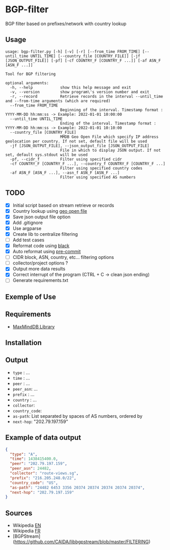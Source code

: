 # BGP-filter

BGP filter based on prefixes/network with country lookup

## Usage

~~~~shell
usage: bgp-filter.py [-h] [-v] [-r] [--from_time FROM_TIME] [--until_time UNTIL_TIME] [--country_file [COUNTRY_FILE]] [-jf [JSON_OUTPUT_FILE]] [-pf] [-cf COUNTRY_F [COUNTRY_F ...]] [-af ASN_F [ASN_F ...]]

Tool for BGP filtering

optional arguments:
  -h, --help            show this help message and exit
  -v, --version         show program\'s version number and exit
  -r, --record          Retrieve records in the interval --until_time and --from-time arguments (which are required)
  --from_time FROM_TIME
                        Beginning of the interval. Timestamp format : YYYY-MM-DD hh:mm:ss -> Example: 2022-01-01 10:00:00
  --until_time UNTIL_TIME
                        Ending of the interval. Timestamp format : YYYY-MM-DD hh:mm:ss -> Example: 2022-01-01 10:10:00
  --country_file [COUNTRY_FILE]
                        MMDB Geo Open File which specify IP address geolocation per country. If not set, default file will be used
  -jf [JSON_OUTPUT_FILE], --json_output_file [JSON_OUTPUT_FILE]
                        File in which to display JSON output. If not set, default sys.stdout will be used
  -pf, --cidr_f         Filter using specified cidr
  -cf COUNTRY_F [COUNTRY_F ...], --country_f COUNTRY_F [COUNTRY_F ...]
                        Filter using specified country codes
  -af ASN_F [ASN_F ...], --asn_f ASN_F [ASN_F ...]
                        Filter using specified AS numbers
~~~~

## TODO

- [X] Initial script based on stream retrieve or records
- [X] Country lookup using [geo open file](https://data.public.lu/en/datasets/geo-open-ip-address-geolocation-per-country-in-mmdb-format/)
- [X] Save json output file option
- [X] Add .gitignore
- [X] Use argparse
- [X] Create lib to centralize filtering
- [ ] Add test cases
- [X] Reformat code using [black](https://black.readthedocs.io/en/stable/getting_started.html)
- [X] Auto reformat using [pre-commit](https://pre-commit.com/)
- [ ] CIDR block, ASN, country, etc... filtering options
- [ ] collector/project options ?
- [X] Output more data results
- [X] Correct interrupt of the program (CTRL + C -> clean json ending)
- [ ] Generate requirements.txt

## Exemple of Use

## Requirements

- [MaxMindDB Library](https://github.com/maxmind/MaxMind-DB-Reader-python)

## Installation

## Output

- `type` : ...
- `time` : ...
- `peer` : ...
- `peer_asn`: ...
- `prefix` : ...
- `country` : ...
- `collector`:
- `country_code`:
- `as-path`: List separated by spaces of AS numbers, ordered by
- `next-hop`: "202.79.197.159"

## Example of data output

~~~~json
{
  "type": "A",
  "time": 1438415400.0,
  "peer": "202.79.197.159",
  "peer_asn": 24482,
  "collector": "route-views.sg",
  "prefix": "216.205.248.0/22",
  "country_code": "US",
  "as-path": "24482 6453 3356 20374 20374 20374 20374 20374",
  "next-hop": "202.79.197.159"
}
~~~~

## Sources

- Wikipedia [EN](https://en.wikipedia.org/wiki/Border_Gateway_Protocol)
- Wikipedia [FR](https://fr.wikipedia.org/wiki/Border_Gateway_Protocol)
- [BGPStream] (<https://github.com/CAIDA/libbgpstream/blob/master/FILTERING>)
